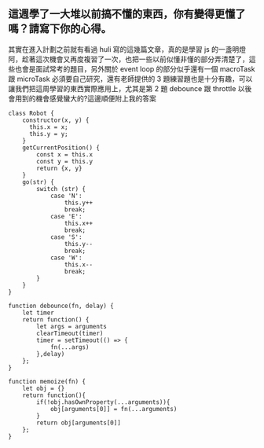## 這週學了一大堆以前搞不懂的東西，你有變得更懂了嗎？請寫下你的心得。

其實在進入計劃之前就有看過 huli 寫的這幾篇文章，真的是學習 js 的一盞明燈阿，趁著這次機會又再度複習了一次，也把一些以前似懂非懂的部分弄清楚了，這些也會是面試常考的題目，另外關於 event loop 的部分似乎還有一個 macroTask 跟 microTask 必須要自己研究，還有老師提供的 3 題練習題也是十分有趣，可以讓我們把這周學習的東西實際應用上，尤其是第 2 題 debounce 跟 throttle 以後會用到的機會感覺蠻大的?這邊順便附上我的答案

```JS
class Robot {
    constructor(x, y) {
      this.x = x;
      this.y = y;
    }
    getCurrentPosition() {
        const x = this.x
        const y = this.y
        return {x, y}
    }
    go(str) {
        switch (str) {
            case 'N':
                this.y++     
                break;
            case 'E':
                this.x++  
                break;
            case 'S':
                this.y--      
                break;
            case 'W':
                this.x--  
                break;
        }
    }
}

function debounce(fn, delay) {
    let timer
    return function() {
        let args = arguments
        clearTimeout(timer)
        timer = setTimeout(() => {
            fn(...args)
        },delay)
    };
}

function memoize(fn) {
    let obj = {}
    return function(){
        if(!obj.hasOwnProperty(...arguments)){
            obj[arguments[0]] = fn(...arguments)
        }    
        return obj[arguments[0]]
    };
}
```
